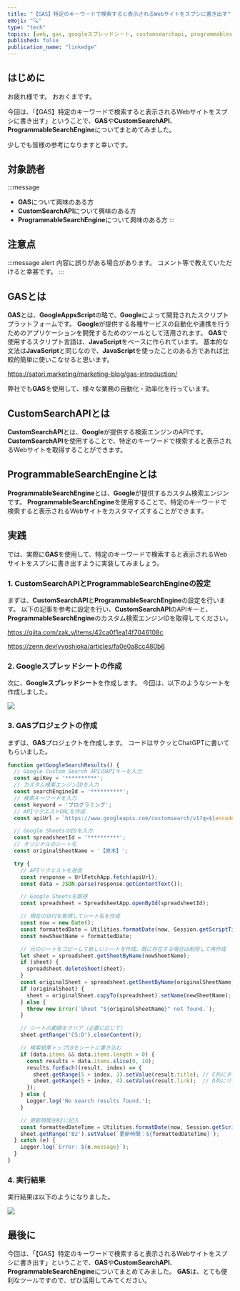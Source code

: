 ```yaml
---
title: "【GAS】特定のキーワードで検索すると表示されるWebサイトをスプシに書き出す"
emoji: "🔍"
type: "tech"
topics: [web, gas, googleスプレッドシート, customsearchapi, programmablesearchengine]
published: false
publication_name: "linkedge"
---
```


## はじめに

お疲れ様です。
おおくまです。

今回は、「【GAS】特定のキーワードで検索すると表示されるWebサイトをスプシに書き出す」ということで、**GAS**や**CustomSearchAPI**、**ProgrammableSearchEngine**についてまとめてみました。

少しでも皆様の参考になりますと幸いです。

## 対象読者

:::message
- **GAS**について興味のある方
- **CustomSearchAPI**について興味のある方
- **ProgrammableSearchEngine**について興味のある方
:::

## 注意点

:::message alert
内容に誤りがある場合があります。
コメント等で教えていただけると幸甚です。
:::

## GASとは
**GAS**とは、**GoogleAppsScript**の略で、**Google**によって開発されたスクリプトプラットフォームです。
**Google**が提供する各種サービスの自動化や連携を行うためのアプリケーションを開発するためのツールとして活用されます。
**GAS**で使用するスクリプト言語は、**JavaScript**をベースに作られています。
基本的な文法は**JavaScript**と同じなので、**JavaScript**を使ったことのある方であれば比較的簡単に使いこなせると思います。

https://satori.marketing/marketing-blog/gas-introduction/

弊社でも**GAS**を使用して、様々な業務の自動化・効率化を行っています。

## CustomSearchAPIとは
**CustomSearchAPI**とは、**Google**が提供する検索エンジンのAPIです。
**CustomSearchAPI**を使用することで、特定のキーワードで検索すると表示されるWebサイトを取得することができます。

## ProgrammableSearchEngineとは
**ProgrammableSearchEngine**とは、**Google**が提供するカスタム検索エンジンです。
**ProgrammableSearchEngine**を使用することで、特定のキーワードで検索すると表示されるWebサイトをカスタマイズすることができます。

## 実践
では、実際に**GAS**を使用して、特定のキーワードで検索すると表示されるWebサイトをスプシに書き出すように実装してみましょう。

### 1. **CustomSearchAPI**と**ProgrammableSearchEngine**の設定
まずは、**CustomSearchAPI**と**ProgrammableSearchEngine**の設定を行います。
以下の記事を参考に設定を行い、**CustomSearchAPI**のAPIキーと、**ProgrammableSearchEngine**のカスタム検索エンジンIDを取得してください。

https://qiita.com/zak_y/items/42ca0f1ea14f7046108c

https://zenn.dev/yyoshioka/articles/fa0e0a8cc480b6

### 2. **Googleスプレッドシート**の作成
次に、**Googleスプレッドシート**を作成します。
今回は、以下のようなシートを作成しました。

![](https://storage.googleapis.com/zenn-user-upload/3d9b24d2c15b-20240530.png)

### 3. **GAS**プロジェクトの作成
まずは、**GAS**プロジェクトを作成します。
コードはサクッとChatGPTに書いてもらいました。

```javascript
function getGoogleSearchResults() {
  // Google Custom Search APIのAPIキーを入力
  const apiKey = '**********';
  // カスタム検索エンジンIDを入力
  const searchEngineId = '**********';
  // 検索キーワードを入力
  const keyword = 'プログラミング';
  // APIリクエストURLを作成
  const apiUrl = `https://www.googleapis.com/customsearch/v1?q=${encodeURIComponent(keyword)}&cx=${searchEngineId}&key=${apiKey}`;

  // Google SheetsのIDを入力
  const spreadsheetId = '**********';
  // オリジナルのシート名
  const originalSheetName = '【原本】';

  try {
    // APIリクエストを送信
    const response = UrlFetchApp.fetch(apiUrl);
    const data = JSON.parse(response.getContentText());

    // Google Sheetsを取得
    const spreadsheet = SpreadsheetApp.openById(spreadsheetId);

    // 現在の日付を取得してシート名を作成
    const now = new Date();
    const formattedDate = Utilities.formatDate(now, Session.getScriptTimeZone(), 'yyyy/MM/dd');
    const newSheetName = formattedDate;

    // 元のシートをコピーして新しいシートを作成、既に存在する場合は削除して再作成
    let sheet = spreadsheet.getSheetByName(newSheetName);
    if (sheet) {
      spreadsheet.deleteSheet(sheet);
    }
    const originalSheet = spreadsheet.getSheetByName(originalSheetName);
    if (originalSheet) {
      sheet = originalSheet.copyTo(spreadsheet).setName(newSheetName);
    } else {
      throw new Error(`Sheet "${originalSheetName}" not found.`);
    }

    // シートの範囲をクリア（必要に応じて）
    sheet.getRange('C5:D').clearContent();

    // 検索結果トップ10をシートに書き込む
    if (data.items && data.items.length > 0) {
      const results = data.items.slice(0, 10);
      results.forEach((result, index) => {
        sheet.getRange(5 + index, 3).setValue(result.title); // C列にタイトル
        sheet.getRange(5 + index, 4).setValue(result.link);  // D列にリンク
      });
    } else {
      Logger.log('No search results found.');
    }

    // 更新時間をB2に記入
    const formattedDateTime = Utilities.formatDate(now, Session.getScriptTimeZone(), 'yyyy/MM/dd HH:mm:ss');
    sheet.getRange('B2').setValue(`更新時間：${formattedDateTime}`);
  } catch (e) {
    Logger.log(`Error: ${e.message}`);
  }
}
```

### 4. 実行結果
実行結果は以下のようになりました。

![](https://storage.googleapis.com/zenn-user-upload/eb34156fa192-20240530.png)

## 最後に
今回は、「【GAS】特定のキーワードで検索すると表示されるWebサイトをスプシに書き出す」ということで、**GAS**や**CustomSearchAPI**、**ProgrammableSearchEngine**についてまとめてみました。
**GAS**は、とても便利なツールですので、ぜひ活用してみてください。
